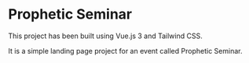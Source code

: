 # Prophetic Seminar

This project has been built using Vue.js 3 and Tailwind CSS.

It is a simple landing page project for an event called Prophetic Seminar.
